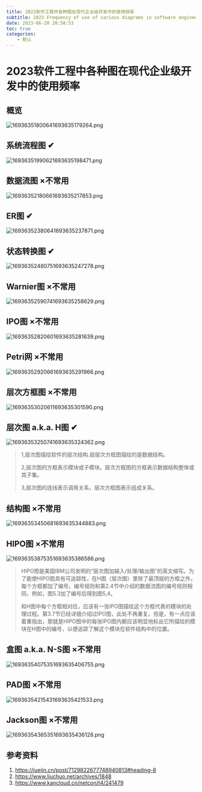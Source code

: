 ```yaml
---
title: 2023软件工程中各种图在现代企业级开发中的使用频率
subtitle: 2023 Frequency of use of various diagrams in software engineering in modern enterprise-level development
date: 2023-06-20 20:58:53
toc: true
categories: 
    - 默认
---
```



# 2023软件工程中各种图在现代企业级开发中的使用频率

## 概览
![16936351800641693635179264.png](https://raw.githubusercontent.com/james-curtis/james-curtis.github.io/main/static/images/16936351800641693635179264.png)

## 系统流程图 ✔
![16936351990621693635198471.png](https://raw.githubusercontent.com/james-curtis/james-curtis.github.io/main/static/images/16936351990621693635198471.png)

## 数据流图  ×不常用

![16936352180661693635217853.png](https://raw.githubusercontent.com/james-curtis/james-curtis.github.io/main/static/images/16936352180661693635217853.png)

## ER图 ✔

![16936352380641693635237871.png](https://raw.githubusercontent.com/james-curtis/james-curtis.github.io/main/static/images/16936352380641693635237871.png)

## 状态转换图 ✔

![16936352480751693635247278.png](https://raw.githubusercontent.com/james-curtis/james-curtis.github.io/main/static/images/16936352480751693635247278.png)

## Warnier图 ×不常用

![16936352590741693635258629.png](https://raw.githubusercontent.com/james-curtis/james-curtis.github.io/main/static/images/16936352590741693635258629.png)

## IPO图 ×不常用

![16936352820601693635281639.png](https://raw.githubusercontent.com/james-curtis/james-curtis.github.io/main/static/images/16936352820601693635281639.png)

## Petri网 ×不常用

![16936352920661693635291966.png](https://raw.githubusercontent.com/james-curtis/james-curtis.github.io/main/static/images/16936352920661693635291966.png)

## 层次方框图 ×不常用

![16936353020611693635301590.png](https://raw.githubusercontent.com/james-curtis/james-curtis.github.io/main/static/images/16936353020611693635301590.png)

## 层次图 a.k.a. H图 ✔

![16936353250741693635324362.png](https://raw.githubusercontent.com/james-curtis/james-curtis.github.io/main/static/images/16936353250741693635324362.png)

> 1,层次图描绘软件的层次结构.层层次方框图描绘的是数据结构。
> 
> 2,层次图的方框表示模块或子模块。层次方框图的方框表示数据结构整体或其子集。
> 
> 3,层次图的连线表示调用关系，层次方框图表示组成关系。


## 结构图 ×不常用

![16936353450681693635344883.png](https://raw.githubusercontent.com/james-curtis/james-curtis.github.io/main/static/images/16936353450681693635344883.png)

## HIPO图 ×不常用

![16936353875351693635386586.png](https://raw.githubusercontent.com/james-curtis/james-curtis.github.io/main/static/images/16936353875351693635386586.png)

> HIPO图是美国IBM公司发明的“层次图加输入/处理/输出图”的英文缩写。为了能使HIPO图具有可追踪性，在H图（层次图）里除了最顶层的方框之外，每个方框都加了编号。编号规则和第2.4节中介绍的数据流图的编号规则相同，例如，图5.3加了编号后得到图5,4。
>
> 和H图中每个方框相对应，应该有一张IPO图描绘这个方框代表的模块的处理过程。第3.7节已经详细介绍过IPO图，此处不再重复。但是，有一点应该着重指出，那就是HIPO图中的每张IPO图内都应该明显地标出它所描绘的模块在H图中的编号，以便追踪了解这个模块在软件结构中的位置。

## 盒图 a.k.a. N-S图 ×不常用

![16936354075351693635406755.png](https://raw.githubusercontent.com/james-curtis/james-curtis.github.io/main/static/images/16936354075351693635406755.png)

## PAD图 ×不常用

![16936354215431693635421533.png](https://raw.githubusercontent.com/james-curtis/james-curtis.github.io/main/static/images/16936354215431693635421533.png)

## Jackson图 ×不常用

![16936354365351693635436128.png](https://raw.githubusercontent.com/james-curtis/james-curtis.github.io/main/static/images/16936354365351693635436128.png)


## 参考资料
1. https://juejin.cn/post/7129822677748940813#heading-8
2. https://www.liuchuo.net/archives/1848
3. https://www.kancloud.cn/netcon/t4/241479